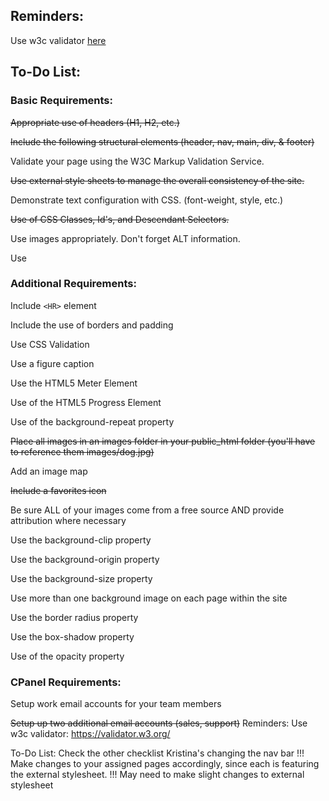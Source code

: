 ## Reminders:
Use w3c validator [here](https://validator.w3.org/)

## To-Do List:
### Basic Requirements:
~~Appropriate use of headers (H1, H2, etc.)~~

~~Include the following structural elements (header, nav, main, div, & footer)~~

Validate your page using the W3C Markup Validation Service.

~~Use external style sheets to manage the overall consistency of the site.~~

Demonstrate text configuration with CSS. (font-weight, style, etc.)

~~Use of CSS Classes, Id's, and Descendant Selectors.~~

Use images appropriately. Don't forget ALT information.

Use 

### Additional Requirements:
Include `<HR>` element

Include the use of borders and padding

Use CSS Validation

Use a figure caption

Use the HTML5 Meter Element

Use of the HTML5 Progress Element

Use of the background-repeat property

~~Place all images in an images folder in your public_html folder (you'll have to reference them images/dog.jpg)~~

Add an image map

~~Include a favorites icon~~

Be sure ALL of your images come from a free source AND provide attribution where necessary

Use the background-clip property

Use the background-origin property

Use the background-size property

Use more than one background image on each page within the site

Use the border radius property

Use the box-shadow property

Use of the opacity property

### CPanel Requirements:
Setup work email accounts for your team members

~~Setup up two additional email accounts (sales, support)~~
Reminders:
Use w3c validator: https://validator.w3.org/

To-Do List:
Check the other checklist
Kristina's changing the nav bar
!!! Make changes to your assigned pages accordingly, since each is featuring the external stylesheet. 
!!! May need to make slight changes to external stylesheet

